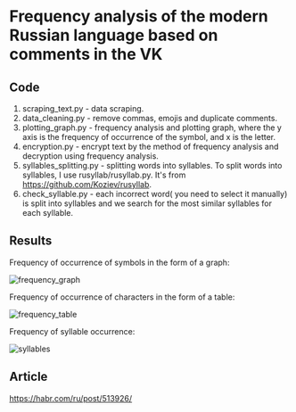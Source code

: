 # Frequency analysis of the modern Russian language based on comments in the VK

## Code

1. scraping_text.py - data scraping.
2. data_cleaning.py - remove commas, emojis and duplicate comments.
3. plotting_graph.py - frequency analysis and plotting graph, where the y axis is the frequency of occurrence of the symbol, and x is the letter.
4. encryption.py - encrypt text by the method of frequency analysis and decryption using frequency analysis.
5. syllables_splitting.py - splitting words into syllables. To split words into syllables, I use rusyllab/rusyllab.py. It's from https://github.com/Koziev/rusyllab.
6. check_syllable.py - each incorrect word( you need to select it manually) is split into syllables and we search for the most similar syllables for each syllable.

## Results

Frequency of occurrence of symbols in the form of a graph:

![frequency_graph](https://user-images.githubusercontent.com/42088646/109300893-34939e00-7848-11eb-8120-6bb2b6b152d4.png)

Frequency of occurrence of characters in the form of a table:


![frequency_table](https://user-images.githubusercontent.com/42088646/109301889-9c96b400-7849-11eb-8750-540992ea6a48.png)

Frequency of syllable occurrence:

![syllables](https://user-images.githubusercontent.com/42088646/109302134-f26b5c00-7849-11eb-9024-4bef0d4ddaa1.png)

## Article

https://habr.com/ru/post/513926/
